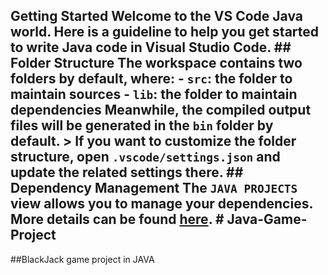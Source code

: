 ## Getting Started Welcome to the VS Code Java world. Here is a guideline to help you get started to write Java code in Visual Studio Code. ## Folder Structure The workspace contains two folders by default, where: - `src`: the folder to maintain sources - `lib`: the folder to maintain dependencies Meanwhile, the compiled output files will be generated in the `bin` folder by default. > If you want to customize the folder structure, open `.vscode/settings.json` and update the related settings there. ## Dependency Management The `JAVA PROJECTS` view allows you to manage your dependencies. More details can be found [here](https://github.com/microsoft/vscode-java-dependency#manage-dependencies). # Java-Game-Project

##BlackJack game project in JAVA
